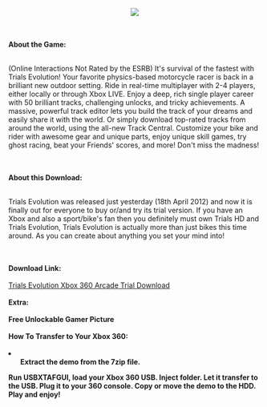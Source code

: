 <p align="center"> <img src="http://download.xbox.com/content/images/66acd000-77fe-1000-9115-d80258410aad/1033/boxartlg.jpg"></img></p>
<br>
<br>
<b>About the Game:</b>
<br>
<br>
<p align="left">
(Online Interactions Not Rated by the ESRB) It's survival of the fastest with Trials Evolution! Your favorite physics-based motorcycle racer is back in a brilliant new outdoor setting. Ride in real-time multiplayer with 2-4 players, either locally or through Xbox LIVE. Enjoy a deep, rich single player career with 50 brilliant tracks, challenging unlocks, and tricky achievements. A massive, powerful track editor lets you build the track of your dreams and easily share it with the world. Or simply download top-rated tracks from around the world, using the all-new Track Central. Customize your bike and rider with awesome gear and unique parts, enjoy unique skill games, try ghost racing, beat your Friends' scores, and more! Don't miss the madness!</p>
<br>
<br>
<b>About this Download:</b>
<br>
<br>
<p align="left">
Trials Evolution was released just yesterday (18th April 2012) and now it is finally out for everyone to buy or/and try its trial version. If you have an Xbox and also a sport/bike's fan then you definitely must own Trials HD and Trials Evolution, Trials Evolution is actually more than just bikes this time around. As you can create about anything you set your mind into!</p>
<br>
<br>
<b>Download Link:</b>
<br>
<br>
<a href="http://download.digiex.net/Consoles/Xbox360/Arcade-games/TrialsEvolutionTrial.zip">Trials Evolution Xbox 360 Arcade Trial Download</a>
<br>
<br>
<b>Extra:<b>
<br>
<br>
Free Unlockable Gamer Picture
<br>
<br>
<b>How To Transfer to Your Xbox 360:<b>
<br>
<br>
<li>
<ol>Extract the demo from the 7zip file.</ol>
<olm>Run USBXTAFGUI, load your Xbox 360 USB.</olm>
<olm>Inject folder.</olm>
<olm>Let it transfer to the USB.</olm>
<olm>Plug it to your 360 console.</olm>
<olm>Copy or move the demo to the HDD.</olm>
<olm>Play and enjoy!</olm></li>
